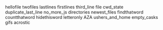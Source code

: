 hellofile
twofiles
lastlines
firstlines
third_line
file
cwd_state
duplicate_last_line
no_more_js
directories
newest_files
findthatword
countthatword
hidethisword
letteronly
AZA
ushers_and_home
empty_casks
gifs
acrostic
